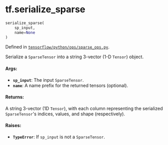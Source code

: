 <div itemscope itemtype="http://developers.google.com/ReferenceObject">
<meta itemprop="name" content="tf.serialize_sparse" />
</div>

# tf.serialize_sparse

``` python
serialize_sparse(
    sp_input,
    name=None
)
```



Defined in [`tensorflow/python/ops/sparse_ops.py`](https://www.tensorflow.org/code/tensorflow/python/ops/sparse_ops.py).

Serialize a `SparseTensor` into a string 3-vector (1-D `Tensor`) object.

#### Args:

* <b>`sp_input`</b>: The input `SparseTensor`.
* <b>`name`</b>: A name prefix for the returned tensors (optional).


#### Returns:

  A string 3-vector (1D `Tensor`), with each column representing the
  serialized `SparseTensor`'s indices, values, and shape (respectively).


#### Raises:

* <b>`TypeError`</b>: If `sp_input` is not a `SparseTensor`.